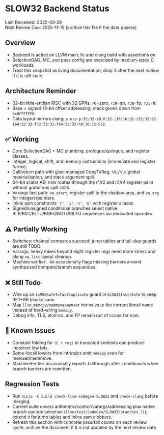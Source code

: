 # SLOW32 Backend Status

Last Reviewed: 2025-09-29  
Next Review Due: 2025-11-15 (archive this file if the date passes)

## Overview
- Backend is active on LLVM main; llc and clang build with assertions on.
- SelectionDAG, MC, and pass config are exercised by medium-sized C workloads.
- Treat this snapshot as living documentation; drop it after the next review if it is still stale.

## Architecture Reminder
- 32-bit little-endian RISC with 32 GPRs; `r0`=zero, `r29`=sp, `r30`=fp, `r31`=lr.
- Base + signed 12-bit offset addressing; stack grows down from `0x0FFFFFF0`.
- Data layout mirrors clang: `e-m:e-p:32:32-i8:8:32-i16:16:32-i32:32:32-i64:32:32-f32:32:32-f64:32:32-n8:16:32-S32`.

## ✅ Working
- Core SelectionDAG + MC plumbing, prologue/epilogue, and register classes.
- Integer, logical, shift, and memory instructions (immediate and register forms).
- Call/return path with glue-managed CopyToReg, `%hi`/`%lo` global materialisation, and stack argument spill.
- 64-bit scalar ABI now routes through the r1/r2 and r3/r4 register pairs without gratuitous spill slots.
- Varargs fast path: `va_start`, register spill to the shadow area, and `va_arg` for integers/pointers.
- Inline asm constraints `'r'`, `'i'`, `'n'`, `'m'` with register aliases.
- Signed/unsigned conditional branches select native BLE/BGT/BLTU/BGEU/BGTU/BLEU sequences via dedicated opcodes.

## ⚠️ Partially Working
- Switches: chained compares succeed; jump tables and tail-dup guards are still TODO.
- Varargs: heavy mixes beyond eight register args need more stress and clang `va_list` layout cleanup.
- Machine verifier: `-O0` occasionally flags missing barriers around synthesised compare/branch sequences.

## ❌ Still Todo
- Wire up an `isMBBSafeToTailDuplicate` guard in `SLOW32InstrInfo` to keep RET+BR blocks sane.
- Map `llvm.memcpy/memmove/memset` intrinsics to the correct libcall name instead of hard-wiring `memcpy`.
- Debug info, TLS, atomics, and FP remain out of scope for now.

## 🐛 Known Issues
- Constant folding for `(C + reg)` in truncated contexts can produce incorrect low bits.
- Some libcall lowers from intrinsics emit `memcpy` even for memset/memmove.
- MachineVerifier occasionally reports fallthrough after conditionals when branch barriers are rewritten.

## Regression Tests
- Run `ninja -C build check-llvm-codegen-SLOW32` and `check-clang` before merging.
- Current suite covers arithmetic/control/varargs/addressing plus native branch opcode selection (`llvm/test/CodeGen/SLOW32/branches.ll`); extend it for jump tables and inline asm clobbers.
- Refresh this section with concrete pass/fail counts on each review cycle; archive the document if it is not updated by the next review date.
